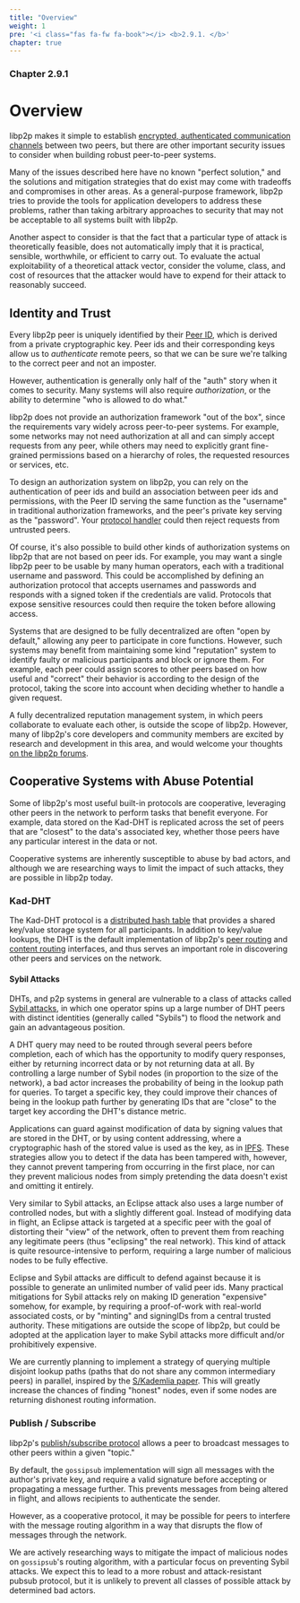```yaml
---
title: "Overview"
weight: 1
pre: '<i class="fas fa-fw fa-book"></i> <b>2.9.1. </b>'
chapter: true
---
```


### Chapter 2.9.1

# Overview

libp2p makes it simple to establish [encrypted, authenticated communication
channels](../secure-comms/) between two peers, but there are other important
security issues to consider when building robust peer-to-peer systems.

Many of the issues described here have no known "perfect solution," and the
solutions and mitigation strategies that do exist may come with tradeoffs and
compromises in other areas. As a general-purpose framework, libp2p tries to
provide the tools for application developers to address these problems, rather
than taking arbitrary approaches to security that may not be acceptable to all
systems built with libp2p.

Another aspect to consider is that the fact that a particular type of attack is
theoretically feasible, does not automatically imply that it is practical,
sensible, worthwhile, or efficient to carry out. To evaluate the actual
exploitability of a theoretical attack vector, consider the volume, class, and
cost of resources that the attacker would have to expend for their attack to
reasonably succeed.

## Identity and Trust

Every libp2p peer is uniquely identified by their [Peer ID](../peers#peer-id/), which
is derived from a private cryptographic key. Peer ids and their corresponding
keys allow us to _authenticate_ remote peers, so that we can be sure we're
talking to the correct peer and not an imposter.

However, authentication is generally only half of the "auth" story when it comes
to security. Many systems will also require _authorization_, or the ability to
determine "who is allowed to do what."

libp2p does not provide an authorization framework "out of the box", since the
requirements vary widely across peer-to-peer systems. For example, some networks
may not need authorization at all and can simply accept requests from any peer,
while others may need to explicitly grant fine-grained permissions based on a
hierarchy of roles, the requested resources or services, etc.

To design an authorization system on libp2p, you can rely on the authentication
of peer ids and build an association between peer ids and permissions, with the
Peer ID serving the same function as the "username" in traditional authorization
frameworks, and the peer's private key serving as the "password". Your [protocol
handler](../protocols/) could then reject requests from untrusted peers.

Of course, it's also possible to build other kinds of authorization systems on
libp2p that are not based on peer ids. For example, you may want a single libp2p
peer to be usable by many human operators, each with a traditional username and
password. This could be accomplished by defining an authorization protocol that
accepts usernames and passwords and responds with a signed token if the
credentials are valid. Protocols that expose sensitive resources could then
require the token before allowing access.

Systems that are designed to be fully decentralized are often "open by default,"
allowing any peer to participate in core functions. However, such systems may
benefit from maintaining some kind "reputation" system to identify faulty or
malicious participants and block or ignore them. For example, each peer could
assign scores to other peers based on how useful and "correct" their behavior is
according to the design of the protocol, taking the score into account when
deciding whether to handle a given request.

A fully decentralized reputation management system, in which peers collaborate
to evaluate each other, is outside the scope of libp2p. However, many of
libp2p's core developers and community members are excited by research and
development in this area, and would welcome your thoughts [on the libp2p
forums](https://discuss.libp2p.io).

## Cooperative Systems with Abuse Potential

Some of libp2p's most useful built-in protocols are cooperative, leveraging
other peers in the network to perform tasks that benefit everyone. For example,
data stored on the Kad-DHT is replicated across the set of peers that are
"closest" to the data's associated key, whether those peers have any particular
interest in the data or not.

Cooperative systems are inherently susceptible to abuse by bad actors, and
although we are researching ways to limit the impact of such attacks, they are
possible in libp2p today.


### Kad-DHT

The Kad-DHT protocol is a [distributed hash table][glossary-dht] that provides a
shared key/value storage system for all participants. In addition to key/value
lookups, the DHT is the default implementation of libp2p's [peer
routing][concepts-peer-routing] and [content routing][concepts-content-routing]
interfaces, and thus serves an important role in discovering other peers and
services on the network.

#### Sybil Attacks

DHTs, and p2p systems in general are vulnerable to a class of attacks called
[Sybil attacks][wikipedia-sybil], in which one operator spins up a large number
of DHT peers with distinct identities (generally called "Sybils") to flood the
network and gain an advantageous position.

A DHT query may need to be routed through several peers before completion, each
of which has the opportunity to modify query responses, either by returning
incorrect data or by not returning data at all. By controlling a large number of
Sybil nodes (in proportion to the size of the network), a bad actor increases
the probability of being in the lookup path for queries. To target a specific
key, they could improve their chances of being in the lookup path further by
generating IDs that are "close" to the target key according the DHT's distance
metric.

Applications can guard against modification of data by signing values that are
stored in the DHT, or by using content addressing, where a cryptographic hash of
the stored value is used as the key, as in [IPFS](https://ipfs.io). These
strategies allow you to detect if the data has been tampered with, however, they
cannot prevent tampering from occurring in the first place, nor can they prevent
malicious nodes from simply pretending the data doesn't exist and omitting it
entirely.

Very similar to Sybil attacks, an Eclipse attack also uses a large number of
controlled nodes, but with a slightly different goal. Instead of modifying data
in flight, an Eclipse attack is targeted at a specific peer with the goal of
distorting their "view" of the network, often to prevent them from reaching any
legitimate peers (thus "eclipsing" the real network). This kind of attack is
quite resource-intensive to perform, requiring a large number of malicious nodes
to be fully effective.

Eclipse and Sybil attacks are difficult to defend against because it is possible
to generate an unlimited number of valid peer ids. Many practical mitigations
for Sybil attacks rely on making ID generation "expensive" somehow, for example,
by requiring a proof-of-work with real-world associated costs, or by "minting"
and signingIDs from a central trusted authority. These mitigations are outside
the scope of libp2p, but could be adopted at the application layer to make Sybil
attacks more difficult and/or prohibitively expensive.

We are currently planning to implement a strategy of querying multiple disjoint
lookup paths (paths that do not share any common intermediary peers) in
parallel, inspired by the [S/Kademlia paper][paper-s-kademlia]. This will
greatly increase the chances of finding "honest" nodes, even if some nodes are
returning dishonest routing information.

### Publish / Subscribe

libp2p's [publish/subscribe protocol](../publish-subscribe/) allows a peer to
broadcast messages to other peers within a given "topic." 

By default, the `gossipsub` implementation will sign all messages with the
author's private key, and require a valid signature before accepting or
propagating a message further. This prevents messages from being altered in
flight, and allows recipients to authenticate the sender.

However, as a cooperative protocol, it may be possible for peers to interfere
with the message routing algorithm in a way that disrupts the flow of messages
through the network. 

We are actively researching ways to mitigate the impact of malicious nodes on
`gossipsub`'s routing algorithm, with a particular focus on preventing Sybil
attacks. We expect this to lead to a more robust and attack-resistant pubsub
protocol, but it is unlikely to prevent all classes of possible attack by
determined bad actors.



[glossary-dht]: ../reference/glossary/#dht
[concepts-peer-routing]: ../peer-routing/
[concepts-content-routing]: ../content-routing/
[wikipedia-sybil]: https://en.wikipedia.org/wiki/Sybil_attack
[paper-s-kademlia]: https://telematics.tm.kit.edu/publications/Files/267/SKademlia_2007.pdf
